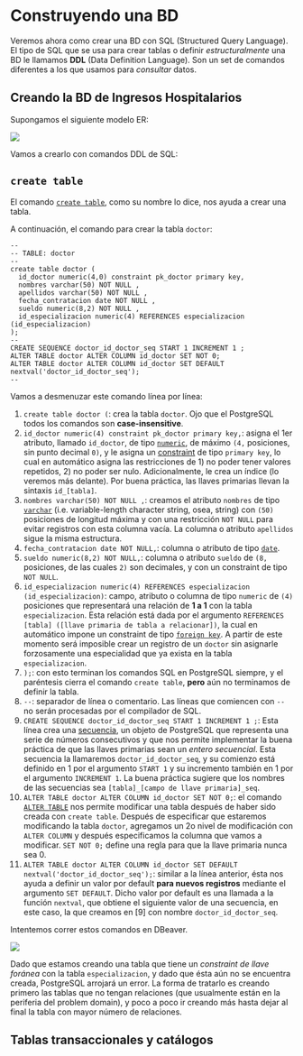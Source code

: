 # Construyendo una BD
Veremos ahora como crear una BD con SQL (Structured Query Language). El tipo de SQL que se usa para crear tablas o definir _estructuralmente_ una BD le llamamos **DDL** (Data Definition Language). Son un set de comandos diferentes a los que usamos para _consultar_ datos.

## Creando la BD de Ingresos Hospitalarios

Supongamos el siguiente modelo ER:

![](https://imgur.com/jSJufNt.png)

Vamos a crearlo con comandos DDL de SQL:

## `create table`
El comando [`create table`](https://www.postgresql.org/docs/current/sql-createtable.html), como su nombre lo dice, nos ayuda a crear una tabla.

A continuación, el comando para crear la tabla `doctor`:

```
--
-- TABLE: doctor
--  
create table doctor (
  id_doctor numeric(4,0) constraint pk_doctor primary key,
  nombres varchar(50) NOT NULL ,
  apellidos varchar(50) NOT NULL ,
  fecha_contratacion date NOT NULL ,
  sueldo numeric(8,2) NOT NULL ,
  id_especializacion numeric(4) REFERENCES especializacion (id_especializacion) 
);
--
CREATE SEQUENCE doctor_id_doctor_seq START 1 INCREMENT 1 ;
ALTER TABLE doctor ALTER COLUMN id_doctor SET NOT 0;
ALTER TABLE doctor ALTER COLUMN id_doctor SET DEFAULT nextval('doctor_id_doctor_seq');
--
```

Vamos a desmenuzar este comando línea por línea:

1. `create table doctor (`: crea la tabla `doctor`. Ojo que el PostgreSQL todos los comandos son **case-insensitive**.
2. `id_doctor numeric(4) constraint pk_doctor primary key,`: asigna el 1er atributo, llamado `id_doctor`, de tipo [`numeric`](https://www.postgresql.org/docs/current/datatype-numeric.html), de máximo `(4,` posiciones, sin punto decimal `0)`, y le asigna un [constraint](https://www.postgresql.org/docs/current/ddl-constraints.html) de tipo `primary key`, lo cual en automático asigna las restricciones de 1) no poder tener valores repetidos, 2) no poder ser nulo. Adicionalmente, le crea un índice (lo veremos más delante). Por buena práctica, las llaves primarias llevan la sintaxis `id_[tabla]`.
3. `nombres varchar(50) NOT NULL ,`: creamos el atributo `nombres` de tipo [`varchar`](https://www.postgresql.org/docs/current/datatype-character.html) (i.e. variable-length character string, osea, string) con `(50)` posiciones de longitud máxima y con una restricción `NOT NULL` para evitar registros con esta columna vacía. La columna o atributo `apellidos` sigue la misma estructura.
4. `fecha_contratacion date NOT NULL,`: columna o atributo de tipo [`date`](https://www.postgresql.org/docs/current/datatype-datetime.html).
5. `sueldo numeric(8,2) NOT NULL,`: columna o atributo `sueldo` de `(8,` posiciones, de las cuales `2)` son decimales, y con un constraint de tipo `NOT NULL`.
6. `id_especializacion numeric(4) REFERENCES especializacion (id_especializacion)`: campo, atributo o columna de tipo `numeric` de `(4)` posiciones que representará una relación de **1 a 1** con la tabla `especializacion`. Esta relación está dada por el argumento `REFERENCES [tabla] ([llave primaria de tabla a relacionar])`, la cual en automático impone un constraint de tipo [`foreign key`](https://www.postgresql.org/docs/current/tutorial-fk.html). A partir de este momento será imposible crear un registro de un `doctor` sin asignarle forzosamente una especialidad que ya exista en la tabla `especializacion`.
7. `);`: con esto terminan los comandos SQL en PostgreSQL siempre, y el paréntesis cierra el comando `create table`, **pero** aún no terminamos de definir la tabla.
8. `--`: separador de línea o comentario. Las líneas que comiencen con `--` no serán procesadas por el compilador de SQL.
9. `CREATE SEQUENCE doctor_id_doctor_seq START 1 INCREMENT 1 ;`: Esta línea crea una [secuencia](https://www.postgresql.org/docs/13/sql-createsequence.html), un objeto de PostgreSQL que representa una serie de números consecutivos y que nos permite implementar la buena práctica de que las llaves primarias sean un _entero secuencial_. Esta secuencia la llamaremos `doctor_id_doctor_seq`, y su comienzo está definido en 1 por el argumento `START 1` y su incremento también en 1 por el argumento `INCREMENT 1`. La buena práctica sugiere que los nombres de las secuencias sea `[tabla]_[campo de llave primaria]_seq`.
10. `ALTER TABLE doctor ALTER COLUMN id_doctor SET NOT 0;`: el comando [`ALTER TABLE`](https://www.postgresql.org/docs/13/sql-altertable.html) nos permite modificar una tabla después de haber sido creada con `create table`. Después de especificar que estaremos modificando la tabla `doctor`, agregamos un 2o nivel de modificación con `ALTER COLUMN` y después especificamos la columna que vamos a modificar. `SET NOT 0;` define una regla para que la llave primaria nunca sea 0.
11. `ALTER TABLE doctor ALTER COLUMN id_doctor SET DEFAULT nextval('doctor_id_doctor_seq');`: similar a la línea anterior, ésta nos ayuda a definir un valor por default **para nuevos registros** mediante el argumento `SET DEFAULT`. Dicho valor por default es una llamada a la función `nextval`, que obtiene el siguiente valor de una secuencia, en este caso, la que creamos en [9] con nombre `doctor_id_doctor_seq`.

Intentemos correr estos comandos en DBeaver.

![](https://imgur.com/kCihnRB.png)

Dado que estamos creando una tabla que tiene un _constraint de llave foránea_  con la tabla `especializacion`, y dado que ésta aún no se encuentra creada, PostgreSQL arrojará un error. La forma de tratarlo es creando primero las tablas que no tengan relaciones (que usualmente están en la periferia del problem domain), y poco a poco ir creando más hasta dejar al final la tabla con mayor número de relaciones.

## Tablas transaccionales y catálogos


